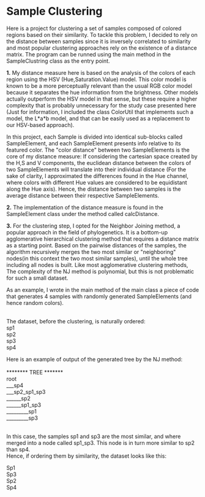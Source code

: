 <h1>Sample Clustering</h1>

<p>Here is a project for clustering a set of samples composed of colored regions based on their similarity.
To tackle this problem, I decided to rely on the distance between samples since it is inversely correlated to similarity and
 most popular clustering approaches rely on the existence of a distance matrix.
 The program can be runned using the main method in the SampleClustring class as the entry point.</p>
 
<p><b>1.</b> My distance measure here is based on the analysis of the colors of each region using the HSV (Hue,Saturation.Value) model. This color model is 
known to be a more perceptually relevant than the usual RGB color model because it separates the hue information from the brightness.
Other models actually outperform the HSV model in that sense, but these require a higher complexity that is probably unnecessary for the study case presented here
(Just for information, I included the class ColorUtil that implements such a model, the L*a*b model, and that can be easily used as a replacement to our HSV-based approach).</p>

In this project, each Sample is divided into identical sub-blocks called SampleElement, and each SampleElement presents info relative to its featured color. 
The "color distance" between two SampleElements is the core of my distance measure: If considering the cartesian space created by the H,S and V components, 
the euclidean distance between the colors of two SampleElements will translate into their individual distance (For the sake of clarity, I approximated the 
differences found in the Hue channel, where colors with different Hue values are considered to be equidistant along the Hue axis).
Hence, the distance between two samples is the average distance between their respective SampleElements.
</p>
<p>
<b>2.</b> The implementation of the distance measure is found in the SampleElement class under the method called calcDistance. 
</p>
<p>
<b>3.</b> For the clustering step, I opted for the Neighbor Joining method, a popular approach in the field of phylogenetics. It is a bottom-up agglomerative hierarchical clustering method that requires a distance matrix as a starting point. Based on the pairwise distances of the samples, the algorithm recursively merges the two most similar or "neighboring" nodes(in this context the two most similar samples),
until the whole tree including all nodes is built.
Like most agglomerative clustering methods, The complexity of the NJ method is polynomial, but this is not problematic for such a small dataset. 
</p>
<p>
As an example, I wrote in the main method of the main class a piece of code that generates 4 samples with randomly generated SampleElements (and hence random colors).</p>
<br/>
The dataset, before the clustering, is naturally ordered:<br/>
sp1<br/>
sp2<br/>
sp3<br/>
sp4<br/>

Here is an example of output of the generated tree by the NJ method:<br/>
<br/>
******** TREE *******<br/>
root<br/>
___sp4<br/>
___sp2_sp1_sp3<br/>
______sp2<br/>
______sp1_sp3<br/>
_________sp1<br/>
_________sp3<br/>
<br/>
<p>In this case, the samples sp1 and sp3 are the most similar, and where merged into a node called sp1_sp3. This node is in turn more similar to sp2 than sp4.<br/>
Hence, if ordering them by similarity, the dataset looks like this:</P>
Sp1<br/>
Sp3<br/>
Sp2<br/>
Sp4<br/>



